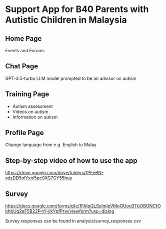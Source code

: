 # Support App for B40 Parents with Autistic Children in Malaysia

## Home Page
Events and Forums

## Chat Page
GPT-3.5-turbo LLM model prompted to be an advisor on autism

## Training Page
- Autism assessment
- Videos on autism
- Information on autism

## Profile Page
Change language from e.g. English to Malay

## Step-by-step video of how to use the app
https://drive.google.com/drive/folders/1PEeBN-xdzDD5nlYxni5pc0XG7GY55hue

## Survey
https://docs.google.com/forms/d/e/1FAIpQLSeImIpVMoOUog3TbOBONCfObhbUg2eF5B22P-tY-jlkYpfPrw/viewform?usp=dialog

Survey responses can be found in analysis/survey_responses.csv

